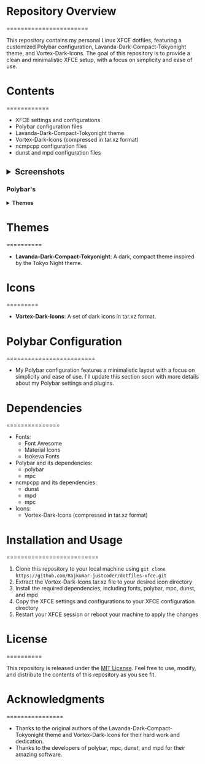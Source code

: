 # Repository Overview
=======================

This repository contains my personal Linux XFCE dotfiles, featuring a customized Polybar configuration, Lavanda-Dark-Compact-Tokyonight theme, and Vortex-Dark-Icons. The goal of this repository is to provide a clean and minimalistic XFCE setup, with a focus on simplicity and ease of use.

# Contents
============

* XFCE settings and configurations
* Polybar configuration files
* Lavanda-Dark-Compact-Tokyonight theme
* Vortex-Dark-Icons (compressed in tar.xz format)
* ncmpcpp configuration files
* dunst and mpd configuration files

<!-- ![XFCE Screenshot](xfce-screenshot.png) -->
 <h2>
	<details>
		<summary><b>Screenshots</b> </summary>
  		<img src="./screenshort/main.png" alt="Polybar 1 Screenshot">
 	</details>
 </h2>

### Polybar's

<!-- |<img src="./screenshort/main.png" alt="Polybar 1 Screenshot" align='center' >|
|---| -->

<details>
		<summary><b>Themes</b> </summary>
  		<img src="./screenshort/polybar1.png" alt="Polybar 1 Screenshot">
</details>
 



# Themes
==========

* **Lavanda-Dark-Compact-Tokyonight**: A dark, compact theme inspired by the Tokyo Night theme.
<!-- * **Polybar Themes**:
	+ **Theme 1**: [Theme 1 Description]
	+ **Theme 2**: [Theme 2 Description]
	+ **Theme 3**: [Theme 3 Description] -->

# Icons
=========

* **Vortex-Dark-Icons**: A set of dark icons in tar.xz format.

# Polybar Configuration
=========================

* My Polybar configuration features a minimalistic layout with a focus on simplicity and ease of use. I'll update this section soon with more details about my Polybar settings and plugins.



# Dependencies
===============

* Fonts:
	+ Font Awesome
	+ Material Icons
	+ Isokeva Fonts
* Polybar and its dependencies:
	+ polybar
	+ mpc
* ncmpcpp and its dependencies:
	+ dunst
	+ mpd
	+ mpc
* Icons:
	+ Vortex-Dark-Icons (compressed in tar.xz format)


# Installation and Usage
==========================

1. Clone this repository to your local machine using `git clone https://github.com/Rajkumar-justcoder/dotfiles-xfce.git`
2. Extract the Vortex-Dark-Icons tar.xz file to your desired icon directory
3. Install the required dependencies, including fonts, polybar, mpc, dunst, and mpd
4. Copy the XFCE settings and configurations to your XFCE configuration directory
5. Restart your XFCE session or reboot your machine to apply the changes

# License
==========

This repository is released under the [MIT License](https://opensource.org/licenses/MIT). Feel free to use, modify, and distribute the contents of this repository as you see fit.

# Acknowledgments
================

* Thanks to the original authors of the Lavanda-Dark-Compact-Tokyonight theme and Vortex-Dark-Icons for their hard work and dedication.
* Thanks to the developers of polybar, mpc, dunst, and mpd for their amazing software.